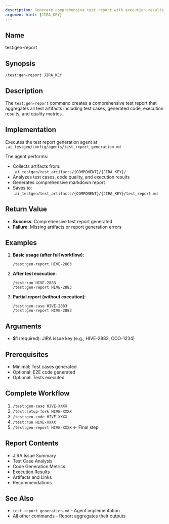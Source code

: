 ```yaml
---
description: Generate comprehensive test report with execution results
argument-hint: [JIRA_KEY]
---
```


## Name
test:gen-report

## Synopsis
```
/test:gen-report JIRA_KEY
```

## Description
The `test:gen-report` command creates a comprehensive test report that aggregates all test artifacts including test cases, generated code, execution results, and quality metrics.

## Implementation
Executes the test report generation agent at `.ai_testgen/config/agents/test_report_generation.md`

The agent performs:
- Collects artifacts from: `.ai_testgen/test_artifacts/{COMPONENT}/{JIRA_KEY}/`
- Analyzes test cases, code quality, and execution results
- Generates comprehensive markdown report
- Saves to: `.ai_testgen/test_artifacts/{COMPONENT}/{JIRA_KEY}/test_report.md`

## Return Value
- **Success**: Comprehensive test report generated
- **Failure**: Missing artifacts or report generation errors

## Examples

1. **Basic usage (after full workflow)**:
   ```
   /test:gen-report HIVE-2883
   ```

2. **After test execution**:
   ```
   /test:run HIVE-2883
   /test:gen-report HIVE-2883
   ```

3. **Partial report (without execution)**:
   ```
   /test:gen-case HIVE-2883
   /test:gen-report HIVE-2883
   ```

## Arguments
- **$1** (required): JIRA issue key (e.g., HIVE-2883, CCO-1234)

## Prerequisites
- Minimal: Test cases generated
- Optional: E2E code generated
- Optional: Tests executed

## Complete Workflow
1. `/test:gen-case HIVE-XXXX`
2. `/test:setup-fork HIVE-XXXX`
3. `/test:gen-code HIVE-XXXX`
4. `/test:run HIVE-XXXX`
5. `/test:gen-report HIVE-XXXX` ← Final step

## Report Contents
- JIRA Issue Summary
- Test Case Analysis
- Code Generation Metrics
- Execution Results
- Artifacts and Links
- Recommendations

## See Also
- `test_report_generation.md` - Agent implementation
- All other commands - Report aggregates their outputs
